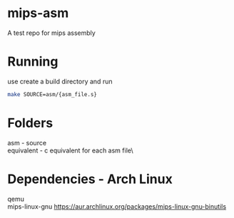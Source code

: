 # mips-asm
A test repo for mips assembly

# Running
use create a build directory and run
```sh
make SOURCE=asm/{asm_file.s}
```

# Folders

asm - source\
equivalent - c equivalent for each asm file\

# Dependencies - Arch Linux
qemu\
mips-linux-gnu https://aur.archlinux.org/packages/mips-linux-gnu-binutils
